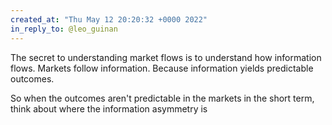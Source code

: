 ```yaml
---
created_at: "Thu May 12 20:20:32 +0000 2022"
in_reply_to: @leo_guinan
---
```


The secret to understanding market flows is to understand how information flows. Markets follow information. Because information yields predictable outcomes.

So when the outcomes aren't predictable in the markets in the short term, think about where the information asymmetry is